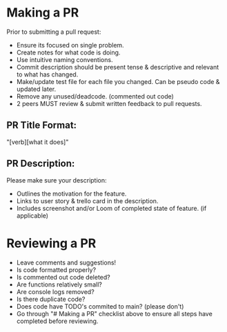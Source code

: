 # Making a PR

Prior to submitting a pull request:

- Ensure its focused on single problem.
- Create notes for what code is doing.
- Use intuitive naming conventions.
- Commit description should be present tense & descriptive and relevant to what has changed.
- Make/update test file for each file you changed. Can be pseudo code & updated later.
- Remove any unused/deadcode. (commented out code)
- 2 peers MUST review & submit written feedback to pull requests.

## PR Title Format:

"[verb][what it does]"

## PR Description:

Please make sure your description:

- Outlines the motivation for the feature.
- Links to user story & trello card in the description.
- Includes screenshot and/or Loom of completed state of feature. (if applicable)

# Reviewing a PR

- Leave comments and suggestions!
- Is code formatted properly?
- Is commented out code deleted?
- Are functions relatively small?
- Are console logs removed?
- Is there duplicate code?
- Does code have TODO's commited to main? (please don't)
- Go through "# Making a PR" checklist above to ensure all steps have completed before reviewing.

